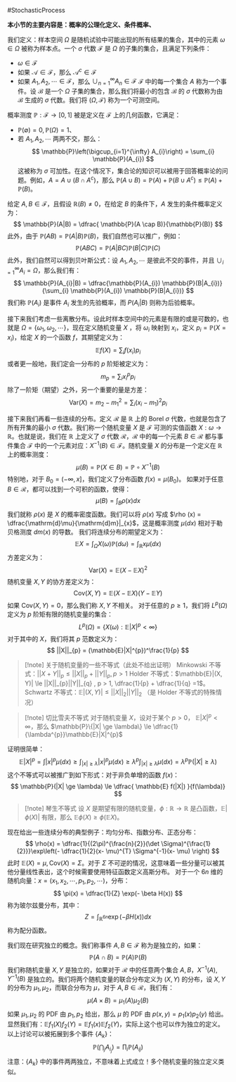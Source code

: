  #StochasticProcess 

**本小节的主要内容是：概率的公理化定义、条件概率、**

我们定义：样本空间 $\Omega$ 是随机试验中可能出现的所有结果的集合，其中的元素 $\omega \in \Omega$ 被称为样本点。一个 $\sigma$ 代数 $\mathcal{F}$ 是 $\Omega$ 的子集的集合，且满足下列条件：
- $\omega \in \mathcal{F}$
- 如果 $\mathcal{A} \in  \mathcal{F}$，那么 $\mathcal{A}^{c} \in \mathcal{F}$
- 如果 $A_{1}, A_{2} ,\cdots  \in \mathcal{F}$，那么 $\cup_{n=1}^{\infty} A_{n} \in \mathcal{F}$
$\mathcal{F}$ 中的每一个集合 $A$ 称为一个事件。设 $\mathcal{B}$ 是一个 $\Omega$ 子集的集合，那么我们将最小的包含 $\mathcal{B}$ 的 $\sigma$ 代数称为由 $\mathcal{B}$ 生成的 $\sigma$ 代数。我们将 $(\Omega ,\mathcal{F})$ 称为一个可测空间。

概率测度 $\mathbb{P} : \mathcal{F} \rightarrow [0,1]$ 被是定义在 $\mathcal{F}$ 上的几何函数，它满足：
- $\mathbb{P}(\emptyset) = 0 , \mathbb{P}(\Omega) = 1$、
- 若 $A_{1}, A_{2} ,\cdots$ 两两不交，那么：
$$
\mathbb{P}\left(\bigcup_{i=1}^{\infty} A_{i}\right)  = \sum_{i} \mathbb{P}(A_{i})
$$
这被称为 $\sigma$ 可加性。在这个情况下，集合论的知识可以被用于回答概率论的问题。例如，$A = A \cup (B  \cap A^{c})$，那么 $\mathbb{P}(A \cup B) = \mathbb{P}(A) + \mathbb{P}(B  \cup A^{c}) \le \mathbb{P}(A) + \mathbb{P}(B)$。

给定 $A, B \in  \mathcal{F}$，且假设 $\mathbb{R}(B) \not = 0$，在给定 $B$ 的条件下，$A$ 发生的条件概率定义为：
$$
\mathbb{P}(A|B) = \dfrac{ \mathbb{P}(A \cap B)}{\mathbb{P}(B)}
$$
此外，由于 $\mathbb{P}(AB) = \mathbb{P}(A|B) \mathbb{P}(B)$，我们自然也可以推广，例如：
$$
\mathbb{P}(ABC) = \mathbb{P}(A|BC) \mathbb{P}(B|C) \mathbb{P}
(C)$$
此外，我们自然可以得到贝叶斯公式：设 $A_{1}, A_{2},\cdots$ 是彼此不交的事件，并且 $\cup_{i=1}^{\infty} A_{i} = \Omega$，那么我们有：
$$
\mathbb{P}(A_{i}|B) = \dfrac{\mathbb{P}(A_{i}) \mathbb{P}(B|A_{i})}{\sum_{i} \mathbb{P}(A_{i}) \mathbb{P}(B|A_{i})}
$$
我们称 $\mathbb{P}(A_{i})$ 是事件 $A_{i}$ 发生的先验概率，而 $P(A_{i}|B)$ 则称为后验概率。

接下来我们考虑一些离散分布。设此时样本空间中的元素是有限的或是可数的，也就是 $\Omega  = \{\omega_{1},\omega_{2},\cdots \}$，现在定义随机变量 $X$ ，将 $\omega_{i}$ 映射到 $x_{i}$，定义 $p_{i} = \mathbb{P}(X = x_{i})$，给定 $X$ 的一个函数 $f$，其期望定义为：
$$
\mathbb{E}f(X) = \sum_{i}f(x_{i})p_{i}
$$
或者更一般地，我们定会一分布的 $p$ 阶矩被定义为：
$$
m_{p} = \sum_{i} x_{i}^{p} p_{i}
$$
除了一阶矩（期望）之外，另一个重要的量是方差：
$$
\mathrm{Var}(X) = m_{2} - m_{1}^{2} = \sum_{i}(x_{i} - m_{1})^{2}p_{i}
$$

接下来我们再看一些连续的分布。定义 $\mathcal{R}$ 是 $\mathbb{R}$ 上的 Borel $\sigma$ 代数，也就是包含了所有开集的最小 $\sigma$ 代数。我们称一个随机变量 $X$ 是 $\mathcal{F}$ 可测的实值函数 $X : \omega \rightarrow \mathbb{R}$。也就是说，我们在 $\mathbb{R}$ 上定义了 $\sigma$ 代数 $\mathcal{R}$，$\mathcal{R}$ 中的每一个元素 $B \in  \mathcal{R}$ 都与事件集合 $\mathcal{F}$ 中的一个元素对应：$X^{-1}(B) \in \mathcal{F}$。随机变量 $X$ 的分布是一个定义在 $\mathbb{R}$ 上的概率测度：
$$
\mu(B) = \mathbb{P}(X \in B) = \mathbb{P} \circ  X^{-1}(B)
$$
特别地，对于 $B_{0} = (- \infty , x]$，我们定义了分布函数 $f (x) = \mu (B_{0})$。
如果对于任意 $B \in \mathcal{R}$，都可以找到一个可积的函数，使得：
$$
\mu(B)=  \int_{B} \rho(x) dx
$$
我们就称 $\rho(x)$ 是 $X$ 的概率密度函数。我们可以将 $\rho(x)$ 写成 $\rho (x) = \dfrac{\mathrm{d}\mu}{\mathrm{d}m}|_{x}$，这是概率测度 $\mu(dx)$ 相对于勒贝格测度 $dm(x)$ 的导数。
我们将连续分布的期望定义为：
$$
\mathbb{E}X = \int_{\Omega} X(\omega ) \mathbb{P}(d \omega) = \int_{\mathbb{R}} x \mu(dx)
$$
方差定义为：
$$
\mathrm{Var}(X)  = \mathbb{E}(X - \mathbb{E}X)^{2}
$$
随机变量 $X,Y$ 的协方差定义为：
$$
\mathrm{Cov} (X,Y )  =  \mathbb{E}(X- \mathbb{E}X) (Y  - \mathbb{E} Y)
$$
如果 $\mathrm{Cov}(X, Y) = 0$，那么我们称 $X,Y$ 不相关。
对于任意的 $p \ge 1$，我们将 $L^{p}(\Omega)$ 定义为 $p$ 阶矩有限的随机变量的集合：
$$
L^{p}(\Omega) = \{X(\omega) : \mathbb{E}|X|^{p}  < \infty \}
$$
对于其中的 $X$，我们将其 $p$ 范数定义为：
$$
||X||_{p} = (\mathbb{E}|X|^{p})^\frac{1}{p}
$$

>[!note] 关于随机变量的一些不等式（此处不给出证明）
>Minkowski 不等式：$||X+Y||_{p} \le ||X||_{p} + ||Y||_{p}, p>1$
>Holder 不等式：$\mathbb{E}|(X, Y)| \le ||X||_{p}||Y||_{q} , p > 1, \dfrac{1}{p} + \dfrac{1}{q} =1$。
>Schwartz 不等式：$\mathbb{E}|(X, Y)| \le ||X||_{2}||Y||_{2}$ （是 Holder 不等式的特殊情况）

>[!note] 切比雪夫不等式
> 对于随机变量 $X$，设对于某个 $p > 0$， $\mathbb{E}|X|^{p} <  \infty$，那么 $\mathbb{P}\{|X| \ge  \lambda\} \le  \dfrac{1}{\lambda^{p}}\mathbb{E}|X|^{p}$

证明很简单：
$$
\mathbb{E}|X|^{p}= \int |x|^{p} \mu(dx)  \ge \int_{|x| \ge  \lambda} |x|^{p} \mu(dx) \ge \lambda^{p}\int_{|x| \ge  \lambda} \mu(dx) = \lambda^{p}\mathbb{P}(|X| \ge  \lambda)
$$
这个不等式可以被推广到如下形式：对于非负单增的函数 $f (x)$：
$$
\mathbb{P}(|X| \ge \lambda) \le  \dfrac{ \mathbb{E} f(|X|) }{f(\lambda)}
$$

>[!note] 琴生不等式
>设 $X$ 是期望有限的随机变量，$\phi : \mathbb{R} \rightarrow \mathbb{R}$ 是凸函数，$\mathbb{E}|\phi(X)|$ 有限，那么 $\mathbb{E}\phi (X) \ge \phi(\mathbb{E}X)$。

现在给出一些连续分布的典型例子：均匀分布、指数分布、正态分布：
$$
\rho(x) = \dfrac{1}{(2\pi)^{\frac{n}{2}}(\det \Sigma)^{\frac{1}{2}}}\exp\left(- \dfrac{1}{2}(x- \mu)^{T} \Sigma^{-1}(x- \mu) \right)
$$
此时 $\mathbb{E}(X) =\mu,\mathrm{Cov}(X) = \Sigma$。对于 $\Sigma$ 不可逆的情况，这意味着一些分量可以被其他分量线性表出，这个时候需要使用特征函数定义高斯分布。
对于一个 $6n$ 维的随机向量：$x = (x_{1},x_{2},\cdots ,p_{1},p_{2},\cdots)$，分布：
$$
\pi(x) = \dfrac{1}{Z} \exp(- \beta H(x))
$$
称为玻尔兹曼分布，其中：
$$
Z = \int_{\mathbb{R}^{6n}} \exp(- \beta H(x)) dx
$$
称为配分函数。


我们现在研究独立的概念。我们称事件 $A, B \in \mathcal{F}$ 称为是独立的，如果：
$$
\mathbb{P}(A \cap B) = \mathbb{P}(A) \mathbb{P}(B)
$$
我们称随机变量 $X,Y$ 是独立的，如果对于 $\mathcal{R}$ 中的任意两个集合 $A,B$，$X^{-1}(A),Y^{-1}(B)$ 是独立的。我们将两个随机变量的联合分布定义为 $(X,Y)$ 的分布，设 $X,Y$ 的分布为 $\mu_{1},\mu_{2}$，而联合分布为 $\mu$，对于 $A, B \in \mathcal{R}$，我们有：
$$
\mu(A \times B) = \mu_{1}(A ) \mu_{2}(B)
$$
如果 $\mu_{1},\mu_{2}$ 的 PDF 由 $p_{1},p_{2}$ 给出，那么 $\mu$ 的 PDF 由 $p (x, y) = p_{1}(x)p_{2}(y)$ 给出。显然我们有：$\mathbb{E}f_{1}(X) f_{2}(Y) = \mathbb{E}f_{1}(x) \mathbb{E}f_{2}(Y)$，实际上这个也可以作为独立的定义。以上讨论可以被拓展到多个事件 $\{A_{k} \}$：
$$
\mathbb{P}\left(\bigcap_{j} A_{i_{j}}\right) = \prod_{i} \mathbb{P}(A_{ij})
$$
 注意：$\{A_{k}\}$ 中的事件两两独立，不意味着上式成立！多个随机变量的独立定义类似。

 
